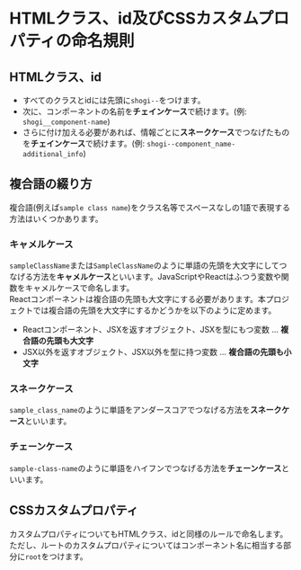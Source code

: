 # HTMLクラス、id及びCSSカスタムプロパティの命名規則
## HTMLクラス、id
- すべてのクラスとidには先頭に`shogi--`をつけます。
- 次に、コンポーネントの名前を**チェインケース**で続けます。(例: `shogi__component-name`)
- さらに付け加える必要があれば、情報ごとに**スネークケース**でつなげたものを**チェインケース**で続けます。(例: `shogi--component_name-additional_info`)
## 複合語の綴り方
複合語(例えば`sample class name`)をクラス名等でスペースなしの1語で表現する方法はいくつかあります。
### キャメルケース
`sampleClassName`または`SampleClassName`のように単語の先頭を大文字にしてつなげる方法を**キャメルケース**といいます。JavaScriptやReactはふつう変数や関数をキャメルケースで命名します。  
Reactコンポーネントは複合語の先頭も大文字にする必要があります。本プロジェクトでは複合語の先頭を大文字にするかどうかを以下のように定めます。
- Reactコンポーネント、JSXを返すオブジェクト、JSXを型にもつ変数 ... **複合語の先頭も大文字**
- JSX以外を返すオブジェクト、JSX以外を型に持つ変数 ... **複合語の先頭も小文字**
### スネークケース
`sample_class_name`のように単語をアンダースコアでつなげる方法を**スネークケース**といいます。
### チェーンケース
`sample-class-name`のように単語をハイフンでつなげる方法を**チェーンケース**といいます。
## CSSカスタムプロパティ
カスタムプロパティについてもHTMLクラス、idと同様のルールで命名します。  
ただし、ルートのカスタムプロパティについてはコンポーネント名に相当する部分に`root`をつけます。
